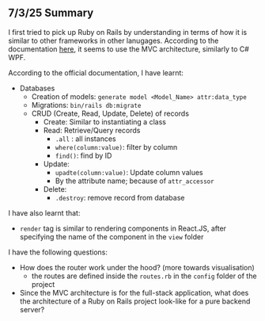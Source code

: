 ## 7/3/25 Summary
I first tried to pick up Ruby on Rails by understanding in terms of how it is similar to other frameworks in other lanugages. According to the documentation <a href="https://guides.rubyonrails.org/getting_started.html">here</a>, it seems to use the MVC architecture, similarly to C# WPF.

According to the official documentation, I have learnt:
- Databases
    - Creation of models: ```generate model <Model_Name> attr:data_type```
    - Migrations: ```bin/rails db:migrate```
    - CRUD (Create, Read, Update, Delete) of records
        - Create: Similar to instantiating a class
        - Read: Retrieve/Query records
            - ```.all``` : all instances
            - ```where(column:value)```: filter by column
            - ```find()```: find by ID
        - Update:
            - ```upadte(column:value)```: Update column values
            - By the attribute name; because of ```attr_accessor```
        - Delete:
            - ```.destroy```: remove record from database

I have also learnt that:
- ```render``` tag is similar to rendering components in React.JS, after specifying the name of the component in the ```view``` folder


I have the following questions:
- How does the router work under the hood? (more towards visualisation)
    - the routes are defined inside the ```routes.rb``` in the ```config``` folder of the project
- Since the MVC architecture is for the full-stack application, what does the architecture of a Ruby on Rails project look-like for a pure backend server?